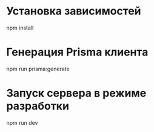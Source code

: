 # Установка зависимостей

npm install

# Генерация Prisma клиента

npm run prisma:generate

# Запуск сервера в режиме разработки

npm run dev
